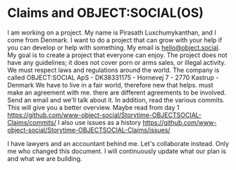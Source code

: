 # Claims and OBJECT:SOCIAL(OS)
I am working on a project.
My name is Pirasath Luxchumykanthan, and I come from Denmark.
I want to do a project that can grow with your help if you can develop or help with something.
My email is hello@object.social.
My goal is to create a project that everyone can enjoy.
The project does not have any guidelines; it does not cover porn or arms sales, or illegal activity.
We must respect laws and regulations around the world.
The company is called OBJECT:SOCIAL ApS -
DK38331175 -
Hornevej 7 - 
2770 Kastrup - Denmark
We have to live in a fair world, therefore new that helps. must make an agreement with me. there are different agreements to be involved. Send an email and we'll talk about it.
In addition, read the various commits. This will give you a better overview. 
Maybe read from day 1
https://github.com/www-object-social/Storytime-OBJECTSOCIAL-Claims/commits/
I also use issues as a history
https://github.com/www-object-social/Storytime-OBJECTSOCIAL-Claims/issues/

I have lawyers and an accountant behind me.
Let's collaborate instead.
Only me who changed this document.
I will continuously update what our plan is and what we are building.
